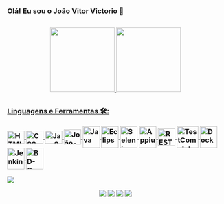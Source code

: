 ### Olá! Eu sou o João Vitor Victorio 👋

##
<div align="center">
  <a href="https://github.com/JoaoVitorVictorio">
  <img height="150em" src="https://github-readme-stats.vercel.app/api?username=JoaoVitorVictorio&show_icons=true&theme=dark&include_all_commits=true&count_private=true"/>
  <img height="150em" src="https://github-readme-stats.vercel.app/api/top-langs/?username=JoaoVitorVictorio&layout=compact&langs_count=7&theme=dark&include_all_commits=true&count_private=true"/>
</div>

##
  <h3>Linguagens e Ferramentas 🛠️:
  <div style="display: inline_block" /*align="center"*/><br>
  <a href="https://www.w3.org/html/" target="_blank"><img align="center" alt="HTML" height="30" width="40" src="https://icongr.am/devicon/html5-original.svg?size=128&color=currentColor">
  <a href="https://www.w3schools.com/css/" target="_blank"><img align="center" alt="CSS" height="30" width="40" src="https://icongr.am/devicon/css3-original.svg?size=128&color=currentColor">
  <a href="https://developer.mozilla.org/en-US/docs/Web/JavaScript" target="_blank"><img align="center" alt="JavaScript" height="30" width="40" src="https://icongr.am/devicon/javascript-original.svg?size=128&color=currentColor">
  <a href="https://www.python.org" target="_blank"><img align="center" alt="João-Python" height="35" width="40" src="https://www.svgrepo.com/show/354238/python.svg"/>
  <a href="https://www.java.com/pt-BR/" target="_blank"><img align="center" alt="Java" height="50" width="40" src="https://www.svgrepo.com/show/184143/java.svg"/>
  <a href="https://www.eclipse.org/" target="_blank"><img align="center" alt="Eclipse" height="50" width="40" src="https://www.svgrepo.com/show/353685/eclipse-icon.svg"/>
  <a href="https://www.selenium.dev/pt-br/" target="_blank"><img align="center" alt="Selenium" height="50" width="40" src="https://www.svgrepo.com/show/354321/selenium.svg"/>
  <a href="https://appium.io/docs/en/latest/" target="_blank"><img align="center" alt="Appium" height="50" width="40" src="https://www.svgrepo.com/show/353413/appium.svg"/>
  <a href="https://rest-assured.io/" target="_blank"><img align="center" alt="REST Assured" height="40" width="40" src="https://cdn-images-1.medium.com/max/480/1*dbeTcEaIPgyZZ6aaC519RQ.png"/>
  <a href="https://support.smartbear.com/testcomplete/docs/" target="_blank"><img align="center" alt="TestComplete" height="50" width="50" src="https://img.informer.com/icons/png/128/7453/7453526.png"/>
  <a href="https://www.docker.com/" target="_blank"><img align="center" alt="Docker" height="50" width="40" src="https://icongr.am/devicon/docker-original-wordmark.svg?size=128&color=currentColor"/>
  <a href="https://www.jenkins.io/doc/" target="_blank"><img align="center" alt="Jenkins" height="50" width="40" src="https://www.vectorlogo.zone/logos/jenkins/jenkins-icon.svg"/>
  <a href="https://docs.oracle.com/en/database/oracle/oracle-database/" target="_blank"><img align="center" alt="BD-Oracle" height="50" width="40" src="https://www.svgrepo.com/show/354152/oracle.svg"/>  
  
  
</div>

<img src="https://user-images.githubusercontent.com/73097560/115834477-dbab4500-a447-11eb-908a-139a6edaec5c.gif"></a>
  <div align="center">
  <a href = "mailto:joaovitorvictorio@gmail.com"><img src="https://img.shields.io/badge/Gmail-D14836?style=for-the-badge&logo=gmail&logoColor=white" target="_blank"></a>
  <a href="https://instagram.com/joaovitorvictorio" target="_blank"><img src="https://img.shields.io/badge/-Instagram-%23E4405F?style=for-the-badge&logo=instagram&logoColor=white" target="_blank"></a>
  <a href="https://www.linkedin.com/in/jo%C3%A3o-vitor-victorio-0648a116b/" target="_blank"><img src="https://img.shields.io/badge/-LinkedIn-%230077B5?style=for-the-badge&logo=linkedin&logoColor=white" target="_blank"></a>
  <a href="https://wa.me/5543996719910" target="_blank"><img src="https://img.shields.io/badge/WhatsApp-25D366?style=for-the-badge&logo=whatsapp&logoColor=white" target="_blank"></a>
</div>

